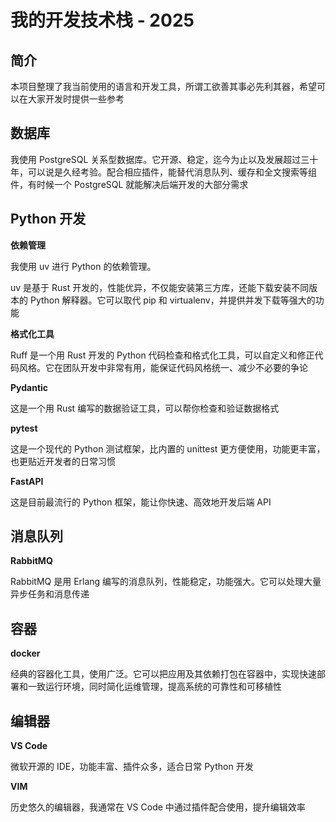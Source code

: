 # 我的开发技术栈 - 2025

## 简介

本项目整理了我当前使用的语言和开发工具，所谓工欲善其事必先利其器，希望可以在大家开发时提供一些参考

## 数据库

我使用 PostgreSQL 关系型数据库。它开源、稳定，迄今为止以及发展超过三十年，可以说是久经考验。配合相应插件，能替代消息队列、缓存和全文搜索等组件，有时候一个 PostgreSQL 就能解决后端开发的大部分需求

## Python 开发

**依赖管理**

我使用 uv 进行 Python 的依赖管理。

uv 是基于 Rust 开发的，性能优异，不仅能安装第三方库，还能下载安装不同版本的 Python 解释器。它可以取代 pip 和 virtualenv，并提供并发下载等强大的功能

**格式化工具**

Ruff 是一个用 Rust 开发的 Python 代码检查和格式化工具，可以自定义和修正代码风格。它在团队开发中非常有用，能保证代码风格统一、减少不必要的争论

**Pydantic**

这是一个用 Rust 编写的数据验证工具，可以帮你检查和验证数据格式

**pytest**

这是一个现代的 Python 测试框架，比内置的 unittest 更方便使用，功能更丰富，也更贴近开发者的日常习惯

**FastAPI**

这是目前最流行的 Python 框架，能让你快速、高效地开发后端 API

## 消息队列

**RabbitMQ**

RabbitMQ 是用 Erlang 编写的消息队列，性能稳定，功能强大。它可以处理大量异步任务和消息传递

## 容器

**docker**

经典的容器化工具，使用广泛。它可以把应用及其依赖打包在容器中，实现快速部署和一致运行环境，同时简化运维管理，提高系统的可靠性和可移植性

## 编辑器

**VS Code**

微软开源的 IDE，功能丰富、插件众多，适合日常 Python 开发

**VIM**

历史悠久的编辑器，我通常在 VS Code 中通过插件配合使用，提升编辑效率
